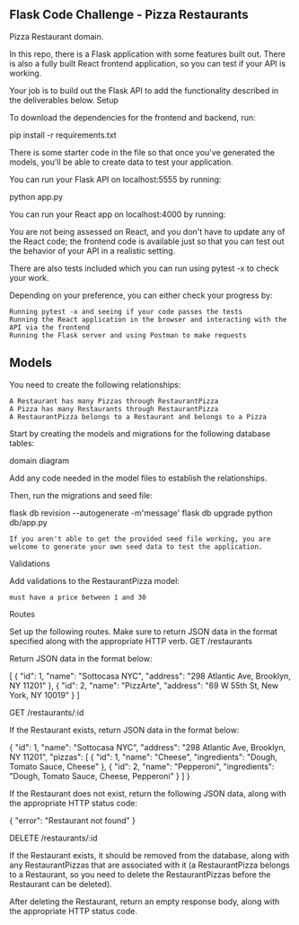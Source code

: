 ## Flask Code Challenge - Pizza Restaurants

 Pizza Restaurant domain.

In this repo, there is a Flask application with some features built out. There is also a fully built React frontend application, so you can test if your API is working.

Your job is to build out the Flask API to add the functionality described in the deliverables below.
Setup

To download the dependencies for the frontend and backend, run:

pip install -r requirements.txt


There is some starter code in the  file so that once you've generated the models, you'll be able to create data to test your application.

You can run your Flask API on localhost:5555 by running:

python app.py

You can run your React app on localhost:4000 by running:



You are not being assessed on React, and you don't have to update any of the React code; the frontend code is available just so that you can test out the behavior of your API in a realistic setting.

There are also tests included which you can run using pytest -x to check your work.

Depending on your preference, you can either check your progress by:

    Running pytest -x and seeing if your code passes the tests
    Running the React application in the browser and interacting with the API via the frontend
    Running the Flask server and using Postman to make requests

## Models

You need to create the following relationships:

    A Restaurant has many Pizzas through RestaurantPizza
    A Pizza has many Restaurants through RestaurantPizza
    A RestaurantPizza belongs to a Restaurant and belongs to a Pizza

Start by creating the models and migrations for the following database tables:

domain diagram

Add any code needed in the model files to establish the relationships.

Then, run the migrations and seed file:

flask db revision --autogenerate -m'message'
flask db upgrade
python db/app.py

    If you aren't able to get the provided seed file working, you are welcome to generate your own seed data to test the application.

Validations

Add validations to the RestaurantPizza model:

    must have a price between 1 and 30

Routes

Set up the following routes. Make sure to return JSON data in the format specified along with the appropriate HTTP verb.
GET /restaurants

Return JSON data in the format below:

[
  {
    "id": 1,
    "name": "Sottocasa NYC",
    "address": "298 Atlantic Ave, Brooklyn, NY 11201"
  },
  {
    "id": 2,
    "name": "PizzArte",
    "address": "69 W 55th St, New York, NY 10019"
  }
]

GET /restaurants/:id

If the Restaurant exists, return JSON data in the format below:

{
  "id": 1,
  "name": "Sottocasa NYC",
  "address": "298 Atlantic Ave, Brooklyn, NY 11201",
  "pizzas": [
    {
      "id": 1,
      "name": "Cheese",
      "ingredients": "Dough, Tomato Sauce, Cheese"
    },
    {
      "id": 2,
      "name": "Pepperoni",
      "ingredients": "Dough, Tomato Sauce, Cheese, Pepperoni"
    }
  ]
}

If the Restaurant does not exist, return the following JSON data, along with the appropriate HTTP status code:

{
  "error": "Restaurant not found"
}

DELETE /restaurants/:id

If the Restaurant exists, it should be removed from the database, along with any RestaurantPizzas that are associated with it (a RestaurantPizza belongs to a Restaurant, so you need to delete the RestaurantPizzas before the Restaurant can be deleted).

After deleting the Restaurant, return an empty response body, along with the appropriate HTTP status code.



